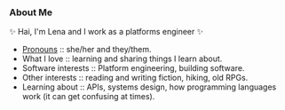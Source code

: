 ### About Me

✨ Hai, I'm Lena and I work as a platforms engineer ✨

- [Pronouns](https://www.stonewall.org.uk/about-us/news/international-pronouns-day) :: she/her and they/them.
- What I love :: learning and sharing things I learn about.
- Software interests :: Platform engineering, building software.
- Other interests :: reading and writing fiction, hiking, old RPGs.
- Learning about :: APIs, systems design, how programming languages work (it can get confusing at times).
